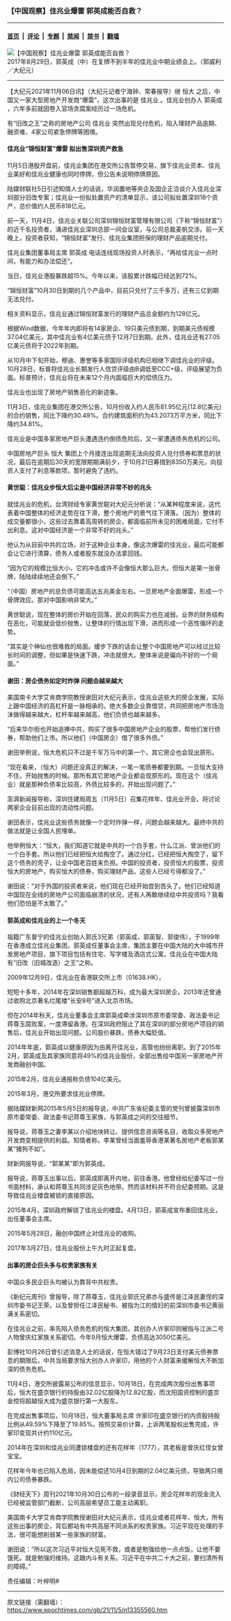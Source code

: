 ### 【中国观察】佳兆业爆雷 郭英成能否自救？

---

#### [首页](../../../..?n13355560) &nbsp;|&nbsp; [评论](../../../../../epoch-comment?n13355560) &nbsp;|&nbsp; [专题](../../../../../epoch-special?n13355560) &nbsp;|&nbsp; [禁闻](../../../../../epoch-news?n13355560) &nbsp;|&nbsp; [禁书](../../../../../books?n13355560) &nbsp;|&nbsp; [翻墙](https://github.com/gfw-breaker/nogfw/blob/master/README.md?n13355560)


<div><img alt="【中国观察】佳兆业爆雷 郭英成能否自救？" class="attachment-djy_600_400 size-djy_600_400 wp-post-image" src="https://i.epochtimes.com/assets/uploads/2017/08/1708292342021538-600x400.jpg"/>
<div class="caption">
 2017年8月29日，郭英成（中）在复牌不到半年的佳兆业中期业绩会上。（郭威利／大纪元）
</div></div><hr/><div class="post_content" id="artbody" itemprop="articleBody">
 <!-- article content begin -->
 <p>
  【大纪元2021年11月06日讯】（大纪元记者宁海钟、常春报导）继
  <ok href="https://www.epochtimes.com/gb/tag/%E6%81%92%E5%A4%A7.html">
   恒大
  </ok>
  之后，中国又一家大型房地产开发商“爆雷”，这次出事的是
  <ok href="https://www.epochtimes.com/gb/tag/%E4%BD%B3%E5%85%86%E4%B8%9A.html">
   佳兆业
  </ok>
  。佳兆业创办人
  <ok href="https://www.epochtimes.com/gb/tag/%E9%83%AD%E8%8B%B1%E6%88%90.html">
   郭英成
  </ok>
  ，六年多前就因卷入官场贪腐案经历过一场危机。
 </p>
 <p>
  有“旧改之王”之称的房地产公司
  <ok href="https://www.epochtimes.com/gb/tag/%E4%BD%B3%E5%85%86%E4%B8%9A.html">
   佳兆业
  </ok>
  突然出现兑付危机，陷入理财产品逾期、融资难、4家公司紧急停牌等困境。
 </p>
 <h4>
  佳兆业“锦恒财富”爆雷 拟出售深圳资产救急
 </h4>
 <p>
  11月5日港股开盘前，佳兆业集团在港交所公告暂停交易，旗下佳兆业资本、佳兆业美好和佳兆业健康也同时停牌，但公告未说明停牌原因。
 </p>
 <p>
  陆媒财联社5日引述知情人士的话说，华润置地等央企及国企正洽谈介入佳兆业深圳部分旧改专案；佳兆业一份拟处置资产的清单显示，该公司拟处置深圳18个资产，总价值约人民币818亿元。
 </p>
 <p>
  前一天，11月4日，佳兆业关联公司深圳锦恒财富管理有限公司（下称“锦恒财富”）的近千名投资者，涌进佳兆业深圳总部一间会议室，与公司总裁麦帆交涉。前一天晚上，投资者获知，“锦恒财富”发行、佳兆业集团担保的理财产品逾期兑付。
 </p>
 <p>
  佳兆业集团董事局主席
  <ok href="https://www.epochtimes.com/gb/tag/%E9%83%AD%E8%8B%B1%E6%88%90.html">
   郭英成
  </ok>
  电话连线现场投资人时表示，“再给佳兆业一点时间，有能力和办法偿还”。
 </p>
 <p>
  当日，佳兆业港股暴跌超15%。今年以来，该股累计跌幅已经达到72%。
 </p>
 <p>
  “锦恒财富”10月30日到期的几个产品中，目前只兑付了三千多万，还有三亿到期无法兑付。
 </p>
 <p>
  相关资料显示，佳兆业通过锦恒财富发行的理财产品总金额约为128亿元。
 </p>
 <p>
  根据Wind数据，今年年内即将有14家房企、19只美元债到期，到期美元债规模37.04亿美元，其中佳兆业有4亿美元债于12月7日到期。此外，佳兆业还有27.05亿美元债将于2022年到期。
 </p>
 <p>
  从10月中下旬开始，穆迪、惠誉等多家国际评级机构已相继下调佳兆业的评级。10月28日，标普将佳兆业长期发行人信贷评级由B调低至CCC+级，评级展望为负面。标普预计，佳兆业将在未来12个月内面临巨大的偿债压力。
 </p>
 <p>
  佳兆业也出现了房地产销售恶化的新迹象。
 </p>
 <p>
  11月3日，佳兆业集团在港交所公告，10月份收入约人民币81.95亿元(12.8亿美元)的合约销售，同比下降约30.49%。合约建筑面积约为43.2073万平方米，同比下降约34.81%。
 </p>
 <p>
  佳兆业是中国多家房地产巨头遭遇违约倒债危险后，又一家遭遇债务危机的公司。
 </p>
 <p>
  中国房地产巨头
  <ok href="https://www.epochtimes.com/gb/tag/%E6%81%92%E5%A4%A7.html">
   恒大
  </ok>
  集团上个月接连出现逾期无法向投资人兑付债券和票息的状况，最后在逾期后30天的宽限期期满前夕，于10月21日筹措到8350万美元，向投资人支付了利息等款项，暂时避免了违约。
 </p>
 <h4>
  黄世聪：佳兆业步恒大后尘是中国经济非常不妙的兆头
 </h4>
 <p>
  就佳兆业的危机，台湾财经专家黄世聪对大纪元分析说：“从某种程度来说，这代表着中国整体的经济走势在往下滑，整个房地产的景气往下滑落。（因为）整体的成交量都很小，这些过去靠着高周转的房企，都面临前所未见的困难局面，它付不出利息。这对中国经济是一个非常不好的兆头。”
 </p>
 <p>
  他认为从目前中共的立场，对于这种企业本身，像这次爆雷的佳兆业，最后可能都会让它进行清算，债务人或者股东就没办法拿回钱。
 </p>
 <p>
  “因为它的规模比恒大小，它的冲击或许不会像恒大那么巨大。但恒大是第一张骨牌，陆陆续续地还会倒下。”
 </p>
 <p>
  “（中国）房地产的总负债可能高达五兆美金左右。一旦房地产全面爆雷，形成一个骨牌效应。那对中国影响非常大。”
 </p>
 <p>
  黄世聪说，现在整体的房价开始在回落，民众的购买力也在减弱。业界的财务结构在恶化，可能就会低价抛售，让整体的行情出现下滑，进而形成一个恶性循环的走势。
 </p>
 <p>
  “其实是个神仙也很难救的局面。缓步下跌的话会让整个中国房地产可以经过比较长时间的调整，但如果是快速下跌，冲击就很大。整体来说是偏向不好的一个局面。”
 </p>
 <h4>
  谢田：房企债务如定时炸弹 问题会越来越大
 </h4>
 <p>
  美国南卡大学艾肯商学院教授谢田对大纪元表示，佳兆业这些大的房企发展，实际上跟中国经济的高杠杆是一脉相承的。绝大多数企业靠借贷，共同把房地产市场泡沫做得越来越大，杠杆率越来越高，他们负债也越来越多。
 </p>
 <p>
  “后来华尔街也开始追捧中共，购买了很多中国房地产企业的股票，帮他们发行债券，帮助他们上市。所以他们（中国房企）借了很多外债。”
 </p>
 <p>
  谢田举例说，恒大危机只不过是千军万马中的第一个，其它房企也会现出原形。
 </p>
 <p>
  “现在看来，（恒大）问题还没真正的解决，一笔一笔债券都要到期。一旦恒大支持不住，开始抛售的时候。那所有其它房地产企业都会现原形的。现在这个（佳兆业）就是那种负债率比较高，外债比较多的，开始出现问题了。”
 </p>
 <p>
  澎湃新闻报导称，深圳住建局周五（11月5日）召集花样年、佳兆业开会，将讨论两家企业目前出现的流动性问题。
 </p>
 <p>
  谢田表示，佳兆业这些债务就像一个定时炸弹一样，问题会越来越大。最终中共的做法就是让全国人民埋单。
 </p>
 <p>
  他举例恒大：“恒大，我们知道它就是中共的一个白手套，什么江派、曾派他们的一个白手套。所以他们已经把恒大给掏空了。通过分红，已经把恒大掏空了，留下这个债务的壳子，让全中国老百姓来负担。中国的投资者，投资恒大的股票，投资恒大的房地产，购买恒大的债券，购买理财产品，这些人已经亏得都没了。”
 </p>
 <p>
  谢田说：“对于外国的投资者来说，他们现在已经开始尝到苦头了。他们已经知道中国现在全线的房地产公司面临崩溃的状况，还有人再敢继续给中共投资吗？我看他们恐怕是不太敢了。”
 </p>
 <h4>
  郭英成和佳兆业的上一个冬天
 </h4>
 <p>
  祖籍广东普宁的佳兆业创始人郭氏3兄弟（郭英成、郭英智、郭俊伟），于1999年在香港成立佳兆业集团，郭英成任董事会主席，集团主要在中国大陆的大中城市开发房地产项目，旗下项目包括有住宅、写字楼及酒店式公寓。佳兆业在中国大陆有“旧改（旧城改造）之王”之称。
 </p>
 <p>
  2009年12月9日，佳兆业在香港联交所上市（01638.HK）。
 </p>
 <p>
  短短十多年，2014年在深圳销售额超越万科，成为最大深圳房企，2013年还曾通过收购北京著名烂尾楼“长安8号”进入北京市场。
 </p>
 <p>
  但在2014年秋天，佳兆业董事会主席郭英成牵涉深圳市原市委常委、政法委书记蒋尊玉腐败案，一度滞留香港。在深圳政府阻止了其在深圳的部分房地产项目的销售后，佳兆业开始出现问题。公司股价暴跌，债券大幅贬值。
 </p>
 <p>
  2014年年底，郭英成以健康原因为由离开佳兆业，高管也纷纷离职。到了2015年2月，郭英成及其家族同意将49%的佳兆业股份，全部出售给中国另一家房地产开发商融创中国。
 </p>
 <p>
  2015年2月，佳兆业通报称负债104亿美元。
 </p>
 <p>
  2015年3月，港交所要求佳兆业停牌。
 </p>
 <p>
  据陆媒财新网2015年5月5日的报导说，中共广东省纪委主管的党刊曾披露深圳市原市委常委、政法委书记蒋尊玉家族，与郭英成之间的交往细节。
 </p>
 <p>
  报导说，蒋尊玉之妻李某以介绍地块转让、提供信息咨询等名目，收取众多房地产开发商变相提供的利益。知情者称，李某曾经当面羞辱香港某著名房地产老板郭某某“猪狗不如”。
 </p>
 <p>
  财新网报导说，“郭某某”即为郭英成。
 </p>
 <p>
  报导说，蒋尊玉出事以后，郭英成即离开内地，前往香港。他曾经给纪委写过一份书面材料，承认和蒋尊玉共同涉足灰色地带。然而该材料并不符合纪委预期。这是导致佳兆业楼盘被锁的直接原因。
 </p>
 <p>
  2015年4月，深圳政府解锁了佳兆业的楼盘。4月13日，郭英成宣布重回佳兆业，出任董事会主席。
 </p>
 <p>
  2015年5月28日，融创中国终止对佳兆业的收购。
 </p>
 <p>
  2017年3月27日，佳兆业股份上午九时正起复盘。
 </p>
 <h4>
  出事的房企巨头多与权贵家族有关
 </h4>
 <p>
  中国众多民企巨头均被认为靠背中共权贵。
 </p>
 <p>
  《新纪元周刊》曾报导，除了蒋尊玉，佳兆业郭氏兄弟亦与盛传是江泽民妻侄的深圳市委书记王荣，以及曾担任江泽民秘书、被指为江的情妇的前深圳市委书记黄丽满关系密切。
 </p>
 <p>
  在佳兆业之前，率先陷入债务危机的恒大集团，其创办人许家印则被指与江派二号人物曾庆红家族关系密切。今年9月恒大爆雷，负债高达3050亿美元。
 </p>
 <p>
  彭博社10月26日曾引述消息人士的话说，在恒大错过了9月23日支付美元债券票息的期限后，中共当局要求恒大创办人许家印，用他的个人财富来缓解恒大不断加深的债务危机。
 </p>
 <p>
  11月4日，港交所披露易公布的信息显示，10月18日，在完成两次股份出售事项后，恒大在盛京银行的持股由32.02亿股降为12.82亿股，而沈阳国资控制的盛京金控将超越恒大成为盛京银行第一大股东。
 </p>
 <p>
  在完成出售事项后，10月18日，恒大董事局主席 许家印在盛京银行的内资股持股比例从49.59%下降至了19.85%。按照交易价计算，上诉两笔股权出售完成，许家印变现共计约110亿元。
 </p>
 <p>
  2014年在深圳和佳兆业同遭锁楼盘的还有花样年（1777），其老板是曾庆红侄女曾宝宝。
 </p>
 <p>
  花样年今年也已陷入危局，因未能偿还10月4日到期的2.04亿美元债，导致两只境内公司债券暴跌。
 </p>
 <p>
  《财经天下》周刊2021年10月30日公布的一段录音显示，房企花样年的现金流入已经被监管部门截断，公司高层希望员工能主动离职。
 </p>
 <p>
  美国南卡大学艾肯商学院教授谢田对大纪元表示，佳兆业或者花样年、恒大，所有这些出事的房企，背后都站有中共高层不同派系的权贵家族。习近平现在处理的手法，很可能想削弱某一些家族的财富。
 </p>
 <p>
  谢田说：“所以这次习近平对恒大见死不救，或者是勉强给他一点点饭，让他不要饿死。就是勉强的维持。这跟内斗有关系。习近平在中共二十大之前，要扫清所有的障碍。”
 </p>
 <p>
  责任编辑：叶梓明#
 </p>
 <!-- article content end -->
 <div id="below_article_ad">
 </div>
</div>


---

原文链接（需翻墙）：https://www.epochtimes.com/gb/21/11/5/n13355560.htm